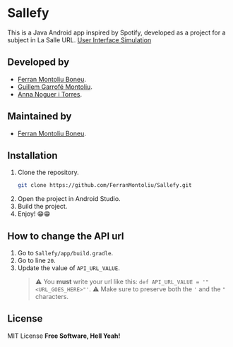 # Sallefy

This is a Java Android app inspired by Spotify, developed as a project for a subject in La Salle
URL.
[User Interface Simulation](https://xd.adobe.com/view/db52637a-82ae-48ab-53ea-bfecf8671dbe-ad63/?fullscreen&hints=off)

## Developed by

- [Ferran Montoliu Boneu](https://github.com/FerranMontoliu).
- [Guillem Garrofé Montoliu](https://github.com/ggarrofe).
- [Anna Noguer i Torres](https://github.com/annanoguer99).

## Maintained by

- [Ferran Montoliu Boneu](https://github.com/FerranMontoliu).

## Installation

1. Clone the repository.
    ```sh
    git clone https://github.com/FerranMontoliu/Sallefy.git
    ```
2. Open the project in Android Studio.
3. Build the project.
4. Enjoy! 😁😁

## How to change the API url

1. Go to `Sallefy/app/build.gradle`.
2. Go to line `20`.
3. Update the value of `API_URL_VALUE`.
   > ⚠️ You **must** write your url like this: `def API_URL_VALUE = '"<URL_GOES_HERE>"'`.
   > ⚠️ Make sure to preserve both the `'` and the `"` characters.

## License

MIT License
**Free Software, Hell Yeah!**
